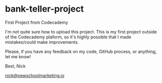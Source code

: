 # bank-teller-project
First Project from Codecademy

I'm not quite sure how to upload this project. This is my first project outside of the Codecademy plaform, so it's highly possible that I made mistakes/could make improvements.

Please, if you have any feedback on my code, GitHub process, or anything, let me know!

Best,
Nick

nick@newschoolmarketing.io
